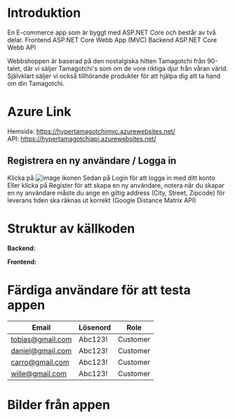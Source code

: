 # Introduktion
En E-commerce app som är byggt med ASP.NET Core och består av två delar.
Frontend ASP.NET Core Webb App (MVC)
Backend ASP.NET Core Webb API

Webbshoppen är baserad på den nostalgiska hitten Tamagotchi från 90-talet, där vi säljer Tamagotchi's som om de vore riktiga djur från våran värld. Självklart säljer vi också tillhörande produkter för att hjälpa dig att ta hand om din Tamagotchi.

# Azure Link
Hemsida: https://hypertamagotchimvc.azurewebsites.net/
<br>
API: https://hypertamagotchiapi.azurewebsites.net/
## Registrera en ny användare / Logga in
Klicka på ![image](https://github.com/TobiasSkog/HyperTamagotchi/assets/11568812/6f627849-4bde-427d-9063-099d37d0d50a) ikonen
Sedan på Login för att logga in med ditt konto
Eller klicka på Register för att skapa en ny användare, notera när du skapar en ny användare måste du ange en giltig address (City, Street, Zipcode) för leverans tiden ska räknas ut korrekt (Google Distance Matrix API)

# Struktur av källkoden

**Backend:**

**Frontend:**

# Färdiga användare för att testa appen
| Email           | Lösenord | Role |
| --------------- | -------- | -------- |
|  tobias@gmail.com | Abc123! | Customer |
|  daniel@gmail.com | Abc123!| Customer |
|  carro@gmail.com | Abc123!| Customer |
|  wille@gmail.com | Abc123!| Customer |

# Bilder från appen
